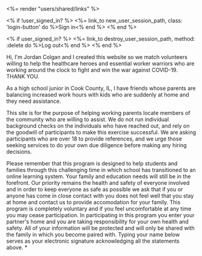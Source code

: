 <%= render "users/shared/links" %>

  <% if !user_signed_in? %>
    <%= link_to new_user_session_path, class: 'login-button' do %>Sign in<% end %>
  <% end %>  

  <% if user_signed_in? %>
    <%= link_to destroy_user_session_path, method: :delete do %>Log out<% end %>
  <% end %>

      


Hi, I'm Jordan Colgan and I created this website so we match volunteers willing to help the healthcare heroes and essential worker warriors who are working around the clock to fight and win the war against COVID-19. THANK YOU.

As a high school junior in Cook County, IL, I have friends whose parents are balancing increased work hours with kids who are suddenly at home and they need assistance.


This site is for the purpose of helping working parents locate members of the community who are willing to assist. We do not run individual background checks on the individuals who have reached out, and rely on the goodwill of participants to make this exercise successful. We are asking participants who are over 18 to provide references, and we urge those seeking services to do your own due diligence before making any hiring decisions.

Please remember that this program is designed to help students and families through this challenging time in which school has transitioned to an online learning system. Your family and education needs will still be in the forefront. Our priority remains the health and safety of everyone involved and in order to keep everyone as safe as possible we ask that if you or anyone has come in close contact with you does not feel well that you stay at home and contact us to provide accomodation for your family. This program is completely voluntary and if you feel uncomfortable at any time you may cease participation. In participating in this program you enter your partner's home and you are taking responsibility for your own health and safety. All of your information will be protected and will only be shared with the family in which you become paired with. Typing your name below serves as your electronic signature acknowledging all the statements above. *
